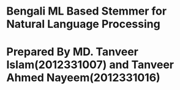# Bengali ML Based Stemmer for Natural Language Processing
# Prepared By MD. Tanveer Islam(2012331007) and Tanveer Ahmed Nayeem(2012331016)
